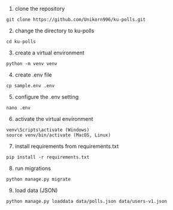 1. clone the repository
```
git clone https://github.com/Unikorn996/ku-polls.git
```

2. change the directory to ku-polls
```
cd ku-polls
```

3. create a virtual environment
```
python -m venv venv
```

4. create .env file
```
cp sample.env .env
```

5. configure the .env setting
```
nano .env
```

6. activate the virtual environment
```
venv\Scripts\activate (Windows)
source venv/bin/activate (MacOS, Linux)
```

7. install requirements from requirements.txt
```
pip install -r requirements.txt
```

8. run migrations
```
python manage.py migrate
```

9. load data (JSON)

```
python manage.py loaddata data/polls.json data/users-v1.json
```
